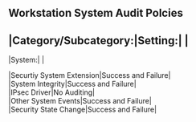 ## Workstation System Audit Polcies
			
|Category/Subcategory:|Setting:|			|
-----------				
|System:|	|
			
|Securtiy System Extension|Success and Failure|		
|System Integrity|Success and Failure|	
|IPsec Driver|No Auditing|		
|Other System Events|Success and Failure|		
|Security State Change|Success and Failure|		
				
				
				
